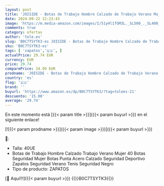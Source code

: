 ```yaml
---
layout: post
title: 'JOISIDE - Botas de Trabajo Hombre Calzado de Trabajo Verano Mujer 40 Botas de Seguridad Mujer Botas Puntera de Acero Calzado de Seguridad Deportivo Zapatos de Seguridad Verano Tenis de Seguridad Negro'
date: 2024-09-22 12:23:43
image: 'https://m.media-amazon.com/images/I/51yHl1fGM3L._SL500_._SL400_.jpg'
comments: true
category: ofertas
author: 'tole.es'
slug: 'B0C7TSYTK3-es JOISIDE - Botas de Trabajo Hombre Calzado de Trabajo...'
sku: 'B0C7TSYTK3-es'
tags: [ 'zapatos','🇪🇸', ]
actualPrice: 29.74 EUR
currency: EUR
price: 29.74
comparePrice: 34.99 EUR
prodname: 'JOISIDE - Botas de Trabajo Hombre Calzado de Trabajo Verano Mujer 40 Botas de Seguridad Mujer Botas Puntera de Acero Calzado de Seguridad Deportivo Zapatos de Seguridad Verano Tenis de Seguridad Negro'
country: 'es'
flag: '🇪🇸'
brand: ''
buyurl: 'https://www.amazon.es/dp/B0C7TSYTK3/?tag=tolees-21'
descuento: '15.00'
average: '29.74'
---
```


En este momento está [{{< param title >}}]({{< param buyurl >}}) en el siguiente enlace!

[![{{< param prodname >}}]({{< param image >}})]({{< param buyurl >}})

🔎:

- Talla: 40UE
- Botas de Trabajo Hombre Calzado Trabajo Verano Mujer 40 Botas Seguridad Mujer Botas Punta Acero Calzado Seguridad Deportivo Zapatos Seguridad Verano Tenis Seguridad Negro
- Tipo de producto: ZAPATOS

[🛒 Aquí!!!]({{< param buyurl >}})
{{<world>}}B0C7TSYTK3{{</world>}}
